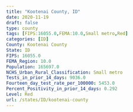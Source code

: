 ```yaml
---
title: "Kootenai County, ID"
date: 2020-11-19
draft: false
type: county
tags: [FIPS:16055.0,FEMA:10.0,Small metro,Red]
categories: [ID]
County: Kootenai County
State: ID
FIPS: 16055.0
FEMA_Region: 10.0
Population: 165697.0
NCHS_Urban_Rural_Classification: Small metro
Tests_in_prior_14_days: 9036.0
Fourteen_day_test_rate_per_100000: 5453.0
Percent_Positivity_in_prior_14_days: 0.292
Level: Red
url: /states/ID/kootenai-county
---
```



